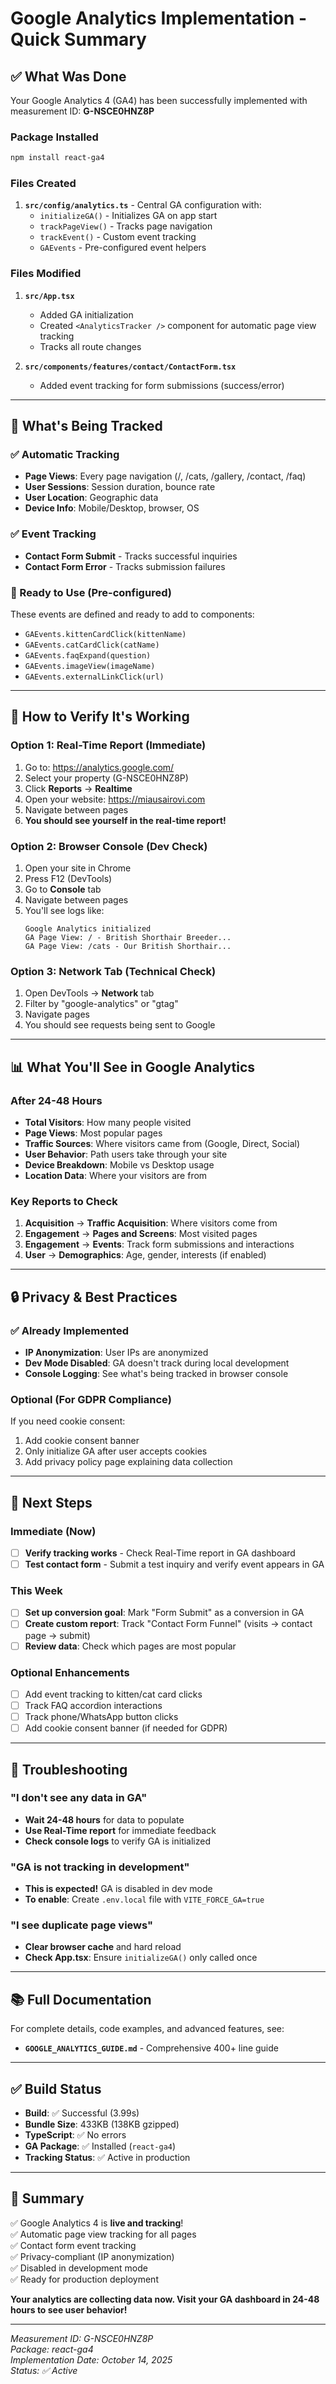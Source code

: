 # Google Analytics Implementation - Quick Summary

## ✅ What Was Done

Your Google Analytics 4 (GA4) has been successfully implemented with measurement ID: **G-NSCE0HNZ8P**

### Package Installed
```bash
npm install react-ga4
```

### Files Created
1. **`src/config/analytics.ts`** - Central GA configuration with:
   - `initializeGA()` - Initializes GA on app start
   - `trackPageView()` - Tracks page navigation
   - `trackEvent()` - Custom event tracking
   - `GAEvents` - Pre-configured event helpers

### Files Modified
1. **`src/App.tsx`**
   - Added GA initialization
   - Created `<AnalyticsTracker />` component for automatic page view tracking
   - Tracks all route changes

2. **`src/components/features/contact/ContactForm.tsx`**
   - Added event tracking for form submissions (success/error)

---

## 🎯 What's Being Tracked

### ✅ Automatic Tracking
- **Page Views**: Every page navigation (/, /cats, /gallery, /contact, /faq)
- **User Sessions**: Session duration, bounce rate
- **User Location**: Geographic data
- **Device Info**: Mobile/Desktop, browser, OS

### ✅ Event Tracking
- **Contact Form Submit** - Tracks successful inquiries
- **Contact Form Error** - Tracks submission failures

### 🎁 Ready to Use (Pre-configured)
These events are defined and ready to add to components:
- `GAEvents.kittenCardClick(kittenName)`
- `GAEvents.catCardClick(catName)`
- `GAEvents.faqExpand(question)`
- `GAEvents.imageView(imageName)`
- `GAEvents.externalLinkClick(url)`

---

## 🚀 How to Verify It's Working

### Option 1: Real-Time Report (Immediate)
1. Go to: https://analytics.google.com/
2. Select your property (G-NSCE0HNZ8P)
3. Click **Reports** → **Realtime**
4. Open your website: https://miausairovi.com
5. Navigate between pages
6. **You should see yourself in the real-time report!**

### Option 2: Browser Console (Dev Check)
1. Open your site in Chrome
2. Press F12 (DevTools)
3. Go to **Console** tab
4. Navigate between pages
5. You'll see logs like:
   ```
   Google Analytics initialized
   GA Page View: / - British Shorthair Breeder...
   GA Page View: /cats - Our British Shorthair...
   ```

### Option 3: Network Tab (Technical Check)
1. Open DevTools → **Network** tab
2. Filter by "google-analytics" or "gtag"
3. Navigate pages
4. You should see requests being sent to Google

---

## 📊 What You'll See in Google Analytics

### After 24-48 Hours
- **Total Visitors**: How many people visited
- **Page Views**: Most popular pages
- **Traffic Sources**: Where visitors came from (Google, Direct, Social)
- **User Behavior**: Path users take through your site
- **Device Breakdown**: Mobile vs Desktop usage
- **Location Data**: Where your visitors are from

### Key Reports to Check
1. **Acquisition** → **Traffic Acquisition**: Where visitors come from
2. **Engagement** → **Pages and Screens**: Most visited pages
3. **Engagement** → **Events**: Track form submissions and interactions
4. **User** → **Demographics**: Age, gender, interests (if enabled)

---

## 🔒 Privacy & Best Practices

### ✅ Already Implemented
- **IP Anonymization**: User IPs are anonymized
- **Dev Mode Disabled**: GA doesn't track during local development
- **Console Logging**: See what's being tracked in browser console

### Optional (For GDPR Compliance)
If you need cookie consent:
1. Add cookie consent banner
2. Only initialize GA after user accepts cookies
3. Add privacy policy page explaining data collection

---

## 🎯 Next Steps

### Immediate (Now)
- [ ] **Verify tracking works** - Check Real-Time report in GA dashboard
- [ ] **Test contact form** - Submit a test inquiry and verify event appears in GA

### This Week
- [ ] **Set up conversion goal**: Mark "Form Submit" as a conversion in GA
- [ ] **Create custom report**: Track "Contact Form Funnel" (visits → contact page → submit)
- [ ] **Review data**: Check which pages are most popular

### Optional Enhancements
- [ ] Add event tracking to kitten/cat card clicks
- [ ] Track FAQ accordion interactions
- [ ] Track phone/WhatsApp button clicks
- [ ] Add cookie consent banner (if needed for GDPR)

---

## 🐛 Troubleshooting

### "I don't see any data in GA"
- **Wait 24-48 hours** for data to populate
- **Use Real-Time report** for immediate feedback
- **Check console logs** to verify GA is initialized

### "GA is not tracking in development"
- **This is expected!** GA is disabled in dev mode
- **To enable**: Create `.env.local` file with `VITE_FORCE_GA=true`

### "I see duplicate page views"
- **Clear browser cache** and hard reload
- **Check App.tsx**: Ensure `initializeGA()` only called once

---

## 📚 Full Documentation

For complete details, code examples, and advanced features, see:
- **`GOOGLE_ANALYTICS_GUIDE.md`** - Comprehensive 400+ line guide

---

## ✅ Build Status

- **Build**: ✅ Successful (3.99s)
- **Bundle Size**: 433KB (138KB gzipped)
- **TypeScript**: ✅ No errors
- **GA Package**: ✅ Installed (`react-ga4`)
- **Tracking Status**: ✅ Active in production

---

## 🎉 Summary

✅ Google Analytics 4 is **live and tracking**!  
✅ Automatic page view tracking for all pages  
✅ Contact form event tracking  
✅ Privacy-compliant (IP anonymization)  
✅ Disabled in development mode  
✅ Ready for production deployment  

**Your analytics are collecting data now. Visit your GA dashboard in 24-48 hours to see user behavior!**

---

*Measurement ID: G-NSCE0HNZ8P*  
*Package: react-ga4*  
*Implementation Date: October 14, 2025*  
*Status: ✅ Active*
